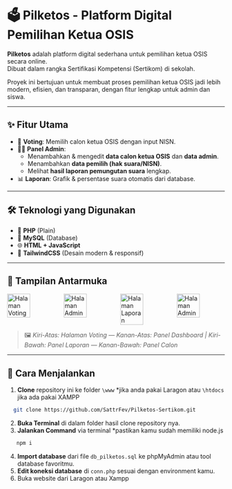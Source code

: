
# 🗳️ Pilketos - Platform Digital Pemilihan Ketua OSIS

**Pilketos** adalah platform digital sederhana untuk pemilihan ketua OSIS secara online.  
Dibuat dalam rangka Sertifikasi Kompetensi (Sertikom) di sekolah.

Proyek ini bertujuan untuk membuat proses pemilihan ketua OSIS jadi lebih modern, efisien, dan transparan, dengan fitur lengkap untuk admin dan siswa.

---

## ✨ Fitur Utama

- 👤 **Voting**: Memilih calon ketua OSIS dengan input NISN.
- 🧑‍💼 **Panel Admin**:
  - Menambahkan & mengedit **data calon ketua OSIS** dan **data admin**.
  - Menambahkan **data pemilih (hak suara/NISN)**.
  - Melihat **hasil laporan pemungutan suara** lengkap.
- 📊 **Laporan**: Grafik & persentase suara otomatis dari database.

---

## 🛠️ Teknologi yang Digunakan

- 🐘 **PHP** (Plain)
- 🧬 **MySQL** (Database)
- 🌐 **HTML + JavaScript**
- 🎨 **TailwindCSS** (Desain modern & responsif)

---

## 📸 Tampilan Antarmuka

<div style="display: flex; gap: 20px;">
  <img src="https://ux.appcloud.id/imaging/images/TwYOv7EdlX.png" alt="Halaman Voting" width="48%">
  <img src="https://ux.appcloud.id/imaging/images/qBJ79qHWto.png" alt="Halaman Admin" width="48%">
  <img src="https://ux.appcloud.id/imaging/images/ZtpPG2zfwT.png" alt="Halaman Laporan" width="48%">
  <img src="https://ux.appcloud.id/imaging/images/TauK3TTrYd.png" alt="Halaman Admin" width="48%">
</div>

> 🖼️ *Kiri-Atas: Halaman Voting — Kanan-Atas: Panel Dashboard | Kiri-Bawah: Panel Laporan — Kanan-Bawah: Panel Calon*

---

## 🚀 Cara Menjalankan

1. **Clone** repository ini ke folder `\www` *jika anda pakai Laragon atau `\htdocs` jika ada pakai XAMPP
 ```bash
   git clone https://github.com/SattrFev/Pilketos-Sertikom.git
   ```
2. **Buka Terminal** di dalam folder hasil clone repository nya.
2. **Jalankan Command** via terminal *pastikan kamu sudah memiliki node.js 
```bash
   npm i
   ```
4. **Import database** dari file `db_pilketos.sql` ke phpMyAdmin atau tool database favoritmu.
5. **Edit koneksi database** di `conn.php` sesuai dengan environment kamu.
6. Buka website dari Laragon atau Xampp
